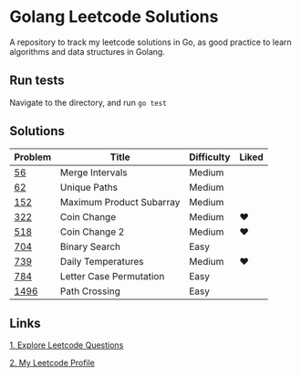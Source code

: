 # Golang Leetcode Solutions
A repository to track my leetcode solutions in Go, as good practice to learn algorithms and data structures in Golang.

## Run tests
Navigate to the directory, and run `go test`

## Solutions
|Problem|Title|Difficulty|Liked|
|-------------|--------------------------|------------- |------------- |
|[56](https://leetcode.com/problems/merge-intervals/)| Merge Intervals|Medium||
|[62](https://leetcode.com/problems/unique-paths/)| Unique Paths|Medium||
|[152](https://leetcode.com/problems/maximum-product-subarray/)| Maximum Product Subarray|Medium||
|[322](https://leetcode.com/problems/coin-change/)| Coin Change|Medium|❤|
|[518](https://leetcode.com/problems/coin-change-2/)| Coin Change 2|Medium|❤|
|[704](https://leetcode.com/problems/binary-search/)| Binary Search|Easy||
|[739](https://leetcode.com/problems/daily-temperatures/)| Daily Temperatures|Medium|❤|
|[784](https://leetcode.com/problems/letter-case-permutation/)| Letter Case Permutation|Easy||
|[1496](https://leetcode.com/problems/path-crossing/)| Path Crossing|Easy||

## Links
[1. Explore Leetcode Questions](https://leetcode.com/problemset/all/)

[2. My Leetcode Profile](https://leetcode.com/yonlugoh/)